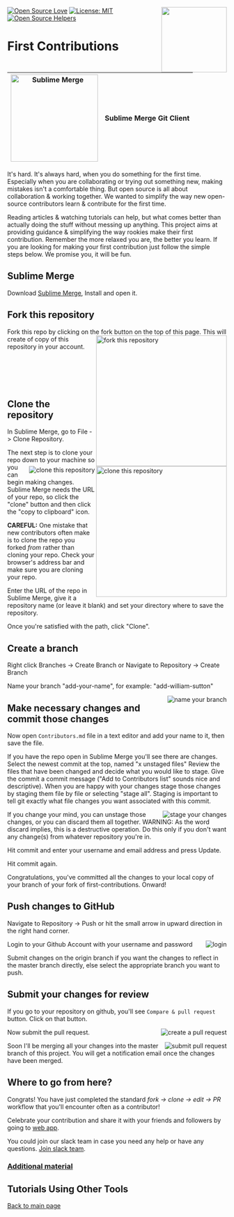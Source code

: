 [![Open Source Love](https://badges.frapsoft.com/os/v1/open-source.svg?v=103)](https://github.com/ellerbrock/open-source-badges/)
[<img align="right" width="150" src="https://firstcontributions.github.io/assets/gui-tool-tutorials/sublime-merge-tutorial/join-slack-team.png">](https://join.slack.com/t/firstcontributors/shared_invite/zt-vchl8cde-S0KstI_jyCcGEEj7rSTQiA)
[![License: MIT](https://img.shields.io/badge/License-MIT-green.svg)](https://opensource.org/licenses/MIT)
[![Open Source Helpers](https://www.codetriage.com/roshanjossey/first-contributions/badges/users.svg)](https://www.codetriage.com/roshanjossey/first-contributions)


# First Contributions

|<img alt="Sublime Merge" src="https://firstcontributions.github.io/assets/gui-tool-tutorials/sublime-merge-tutorial/sublime-merge.png" width="200">|Sublime Merge Git Client|
|---|---|

It's hard. It's always hard, when you do something for the first time. Especially when you are collaborating or trying out something new, making mistakes isn't a comfortable thing. But open source is all about collaboration & working together. We wanted to simplify the way new open-source contributors learn & contribute for the first time.

Reading articles & watching tutorials can help, but what comes better than actually doing the stuff without messing up anything. This project aims at providing guidance & simplifying the way rookies make their first contribution. Remember the more relaxed you are, the better you learn. If you are looking for making your first contribution just follow the simple steps below. We promise you, it will be fun.


## Sublime Merge

Download [Sublime Merge](https://www.sublimemerge.com/), Install and open it.

## Fork this repository

Fork this repo by clicking on the fork button on the top of this page.
<img align="right" width="300" src="https://firstcontributions.github.io/assets/gui-tool-tutorials/sublime-merge-tutorial/fork.png" alt="fork this repository" />
This will create of copy of this repository in your account.

<br>
<br>
<br>
<br>

## Clone the repository

<img align="right" width="300" src="https://firstcontributions.github.io/assets/gui-tool-tutorials/sublime-merge-tutorial/clone.png" alt="clone this repository" />

In Sublime Merge, go to File -> Clone Repository.


<img style="float: right;" src="https://firstcontributions.github.io/assets/gui-tool-tutorials/sublime-merge-tutorial/sm-clone.png" alt="clone this repository" />

The next step is to clone your repo down to your machine so you can begin making changes. Sublime Merge needs the URL of your repo, so click the "clone" button and then click the "copy to clipboard" icon.

**CAREFUL:** One mistake that new contributors often make is to clone the repo you forked _from_ rather than cloning your repo. Check your browser's address bar and make sure you are cloning your repo.


Enter the URL of the repo in Sublime Merge, give it a repository name (or leave it blank) and set your directory where to save the repository.

Once you're satisfied with the path, click "Clone".


## Create a branch

Right click Branches -> Create Branch 
or 
Navigate to Repository -> Create Branch

Name your branch "add-your-name", for example: "add-william-sutton"

<img style="float: right;" src="https://firstcontributions.github.io/assets/gui-tool-tutorials/sublime-merge-tutorial/sm-branch.png" alt="name your branch" />


## Make necessary changes and commit those changes

Now open `Contributors.md` file in a text editor and add your name to it, then save the file.

If you have the repo open in Sublime Merge you'll see there are changes. 
Select the newest commit at the top, named "x unstaged files"
Review the files that have been changed and decide what you would like to stage. 
Give the commit a commit message ("Add <your-name> to Contributors list" sounds nice and descriptive).
When you are happy with your changes stage those changes by staging them file by file or selecting "stage all". Staging is important to tell git exactly what file changes you want associated with this commit.

<img style="float: right;" src="https://firstcontributions.github.io/assets/gui-tool-tutorials/sublime-merge-tutorial/sm-stage.png" alt="stage your changes" />

If you change your mind, you can unstage those changes, or you can discard them all together.
WARNING: As the word discard implies, this is a destructive operation. Do this only if you don't want any change(s) from whatever repository you're in.

Hit commit and enter your username and email address and press Update.

Hit commit again.

Congratulations, you've committed all the changes to your local copy of your branch of your fork of first-contributions.  Onward!


## Push changes to GitHub

Navigate to Repository -> Push
or hit the small arrow in upward direction in the right hand corner.

<img style="float: right;" src="https://firstcontributions.github.io/assets/gui-tool-tutorials/sublime-merge-tutorial/sm-login.png" alt="login" />

Login to your Github Account with your username and password

Submit changes on the origin branch if you want the changes to reflect in the master branch directly, else select the appropriate branch you want to push.


## Submit your changes for review

If you go to your repository on github, you'll see  `Compare & pull request` button. Click on that button.

<img style="float: right;" src="https://firstcontributions.github.io/assets/gui-tool-tutorials/sublime-merge-tutorial/compare-and-pull.png" alt="create a pull request" />

Now submit the pull request.

<img style="float: right;" src="https://firstcontributions.github.io/assets/gui-tool-tutorials/sublime-merge-tutorial/submit-pull-request.png" alt="submit pull request" />

Soon I'll be merging all your changes into the master branch of this project. You will get a notification email once the changes have been merged.

## Where to go from here?

Congrats!  You have just completed the standard _fork -> clone -> edit -> PR_ workflow that you'll encounter often as a contributor!

Celebrate your contribution and share it with your friends and followers by going to [web app](https://firstcontributions.github.io#social-share).

You could join our slack team in case you need any help or have any questions. [Join slack team](https://join.slack.com/t/firstcontributors/shared_invite/enQtMzE1MTYwNzI3ODQ0LTZiMDA2OGI2NTYyNjM1MTFiNTc4YTRhZTg4OWZjMzA0ZWZmY2UxYzVkMzI1ZmVmOWI4ODdkZWQwNTM2NDVmNjY).


### [Additional material](../additional-material/git_workflow_senarios/additional-material.md)


## Tutorials Using Other Tools
[Back to main page](https://github.com/firstcontributions/first-contributions#tutorials-using-other-tools)
